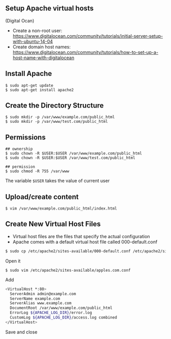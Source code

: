 ## Setup Apache virtual hosts

(Digital Ocan)

- Create a non-root user: https://www.digitalocean.com/community/tutorials/initial-server-setup-with-ubuntu-14-04
- Create domain host names: https://www.digitalocean.com/community/tutorials/how-to-set-up-a-host-name-with-digitalocean


## Install Apache

```
$ sudo apt-get update
$ sudo apt-get install apache2
```

## Create the Directory Structure

```
$ sudo mkdir -p /var/www/example.com/public_html
$ sudo mkdir -p /var/www/test.com/public_html
```

## Permissions

```
## ownership
$ sudo chown -R $USER:$USER /var/www/example.com/public_html
$ sudo chown -R $USER:$USER /var/www/test.com/public_html

## permission
$ sudo chmod -R 755 /var/www
```
The variable `$USER` takes the value of current user

## Upload/create content

```
$ vim /var/www/example.com/public_html/index.html
```

## Create New Virtual Host Files

- Virtual host files are the files that specify the actual configuration
- Apache comes with a default virtual host file called 000-default.conf

```bash
$ sudo cp /etc/apache2/sites-available/000-default.conf /etc/apache2/sites-available/apples.com.conf
```

Open it

```
$ sudo vim /etc/apache2/sites-available/apples.com.conf
```

Add

```bash
<VirtualHost *:80>
  ServerAdmin admin@example.com
  ServerName example.com
  ServerAlias www.example.com
  DocumentRoot /var/www/example.com/public_html
  ErrorLog ${APACHE_LOG_DIR}/error.log
  CustomLog ${APACHE_LOG_DIR}/access.log combined
</VirtualHost>
```

Save and close
